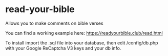 # read-your-bible
Allows you to make comments on bible verses

You can find a working example here: https://readyourbible.club/read.html

To install import the .sql file into your database, then edit /config/db.php with your Google ReCaptcha V3 keys and your db info.

